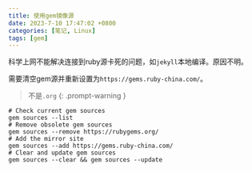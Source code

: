 ```yaml
---
title: 使用gem镜像源
date: 2023-7-10 17:47:02 +0800
categories: [笔记, Linux]
tags: [gem]
---
```


科学上网不能解决连接到ruby源卡死的问题，如`jekyll`本地编译。原因不明。

需要清空gem源并重新设置为`https://gems.ruby-china.com/`。

> 不是`.org`
{: .prompt-warning }

```shell
# Check current gem sources
gem sources --list
# Remove obsolete gem sources
gem sources --remove https://rubygems.org/
# Add the mirror site
gem sources --add https://gems.ruby-china.com/
# Clear and update gem sources
gem sources --clear && gem sources --update
```
